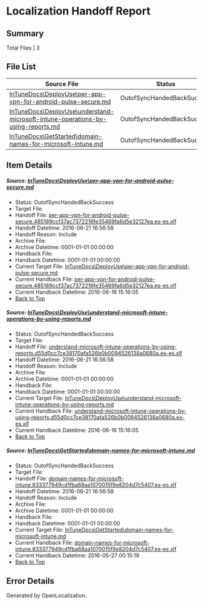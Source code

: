 # <a name='report-top'></a> Localization Handoff Report

## Summary
 Total Files | 3

## File List
 Source File | Status | Details 
 ----------- | ------ | ------- 
 [InTuneDocs\DeployUse\per-app-vpn-for-android-pulse-secure.md](https://github.com/Microsoft/IntuneDocs-pr/blob/617f1cd42de49f0c8675bd450591a390af674e73/InTuneDocs/DeployUse/per-app-vpn-for-android-pulse-secure.md) | OutofSyncHandedBackSuccess | [Details](#18c6ee47278e0935909d891d0467a96b4cefd25e211)
 [InTuneDocs\DeployUse\understand-microsoft-intune-operations-by-using-reports.md](https://github.com/Microsoft/IntuneDocs-pr/blob/617f1cd42de49f0c8675bd450591a390af674e73/InTuneDocs/DeployUse/understand-microsoft-intune-operations-by-using-reports.md) | OutofSyncHandedBackSuccess | [Details](#b8af36cef1bcb9077d0ab611a14fb88c0f458ece248)
 [InTuneDocs\GetStarted\domain-names-for-microsoft-intune.md](https://github.com/Microsoft/IntuneDocs-pr/blob/a58847f47b2a096d2753ae6c332290f1465c321e/InTuneDocs/GetStarted/domain-names-for-microsoft-intune.md) | OutofSyncHandedBackSuccess | [Details](#2b17ae45d4651c02821065ff1fc9475513a8f670497)

## Item Details
##### <a name='18c6ee47278e0935909d891d0467a96b4cefd25e211'></a> Source: [InTuneDocs\DeployUse\per-app-vpn-for-android-pulse-secure.md](https://github.com/Microsoft/IntuneDocs-pr/blob/617f1cd42de49f0c8675bd450591a390af674e73/InTuneDocs/DeployUse/per-app-vpn-for-android-pulse-secure.md)
* Status: OutofSyncHandedBackSuccess
* Target File: 
* Handoff File: [per-app-vpn-for-android-pulse-secure.485169ccf37ac7372216fe35469fa6d5e32127ea.es-es.xlf](https://github.com/Microsoft/EM.handoff/blob/b1e0f1c725f5c48c11f68495ad6174c673db559d/ol-handoff/Microsoft/IntuneDocs-pr.es-es/master/per-app-vpn-for-android-pulse-secure.485169ccf37ac7372216fe35469fa6d5e32127ea.es-es.xlf)
* Handoff Datetime: 2016-06-21 16:56:58
* Handoff Reason: Include
* Archive File: 
* Archive Datetime: 0001-01-01 00:00:00
* Handback File: 
* Handback Datetime: 0001-01-01 00:00:00
* Current Target File: [InTuneDocs\DeployUse\per-app-vpn-for-android-pulse-secure.md](https://github.com/Microsoft/IntuneDocs-pr.es-es/blob/b52ede5b5d018eb93da387b521c59790e5dc6552/InTuneDocs/DeployUse/per-app-vpn-for-android-pulse-secure.md)
* Current Handback File: [per-app-vpn-for-android-pulse-secure.485169ccf37ac7372216fe35469fa6d5e32127ea.es-es.xlf](https://github.com/Microsoft/EM.handback/blob/d8e7ad4b9cf04b9fbf2e7d6d49e553d14776b48a/ol-handback/Microsoft/IntuneDocs-pr.es-es/master/per-app-vpn-for-android-pulse-secure.485169ccf37ac7372216fe35469fa6d5e32127ea.es-es.xlf)
* Current Handback Datetime: 2016-06-16 15:16:05
* [Back to Top](#report-top)

##### <a name='b8af36cef1bcb9077d0ab611a14fb88c0f458ece248'></a> Source: [InTuneDocs\DeployUse\understand-microsoft-intune-operations-by-using-reports.md](https://github.com/Microsoft/IntuneDocs-pr/blob/617f1cd42de49f0c8675bd450591a390af674e73/InTuneDocs/DeployUse/understand-microsoft-intune-operations-by-using-reports.md)
* Status: OutofSyncHandedBackSuccess
* Target File: 
* Handoff File: [understand-microsoft-intune-operations-by-using-reports.d55d0cc7ce38170afa526b0b0094526138a0680a.es-es.xlf](https://github.com/Microsoft/EM.handoff/blob/b1e0f1c725f5c48c11f68495ad6174c673db559d/ol-handoff/Microsoft/IntuneDocs-pr.es-es/master/understand-microsoft-intune-operations-by-using-reports.d55d0cc7ce38170afa526b0b0094526138a0680a.es-es.xlf)
* Handoff Datetime: 2016-06-21 16:56:58
* Handoff Reason: Include
* Archive File: 
* Archive Datetime: 0001-01-01 00:00:00
* Handback File: 
* Handback Datetime: 0001-01-01 00:00:00
* Current Target File: [InTuneDocs\DeployUse\understand-microsoft-intune-operations-by-using-reports.md](https://github.com/Microsoft/IntuneDocs-pr.es-es/blob/b52ede5b5d018eb93da387b521c59790e5dc6552/InTuneDocs/DeployUse/understand-microsoft-intune-operations-by-using-reports.md)
* Current Handback File: [understand-microsoft-intune-operations-by-using-reports.d55d0cc7ce38170afa526b0b0094526138a0680a.es-es.xlf](https://github.com/Microsoft/EM.handback/blob/d8e7ad4b9cf04b9fbf2e7d6d49e553d14776b48a/ol-handback/Microsoft/IntuneDocs-pr.es-es/master/understand-microsoft-intune-operations-by-using-reports.d55d0cc7ce38170afa526b0b0094526138a0680a.es-es.xlf)
* Current Handback Datetime: 2016-06-16 15:16:05
* [Back to Top](#report-top)

##### <a name='2b17ae45d4651c02821065ff1fc9475513a8f670497'></a> Source: [InTuneDocs\GetStarted\domain-names-for-microsoft-intune.md](https://github.com/Microsoft/IntuneDocs-pr/blob/a58847f47b2a096d2753ae6c332290f1465c321e/InTuneDocs/GetStarted/domain-names-for-microsoft-intune.md)
* Status: OutofSyncHandedBackSuccess
* Target File: 
* Handoff File: [domain-names-for-microsoft-intune.833377949cd1fba68aa1070015f9e8204d7c5407.es-es.xlf](https://github.com/Microsoft/EM.handoff/blob/b1e0f1c725f5c48c11f68495ad6174c673db559d/ol-handoff/Microsoft/IntuneDocs-pr.es-es/master/domain-names-for-microsoft-intune.833377949cd1fba68aa1070015f9e8204d7c5407.es-es.xlf)
* Handoff Datetime: 2016-06-21 16:56:58
* Handoff Reason: Include
* Archive File: 
* Archive Datetime: 0001-01-01 00:00:00
* Handback File: 
* Handback Datetime: 0001-01-01 00:00:00
* Current Target File: [InTuneDocs\GetStarted\domain-names-for-microsoft-intune.md](https://github.com/Microsoft/IntuneDocs-pr.es-es/blob/0fe75ca86a5c411b396b79039a60c928d3542f80/InTuneDocs/GetStarted/domain-names-for-microsoft-intune.md)
* Current Handback File: [domain-names-for-microsoft-intune.833377949cd1fba68aa1070015f9e8204d7c5407.es-es.xlf](https://github.com/Microsoft/EM.handback/blob/cca267020698bc14c1809fe15ed4b04210b49e1d/ol-handback/Microsoft/IntuneDocs-pr.es-es/master/domain-names-for-microsoft-intune.833377949cd1fba68aa1070015f9e8204d7c5407.es-es.xlf)
* Current Handback Datetime: 2016-05-27 00:15:19
* [Back to Top](#report-top)


## Error Details

Generated by OpenLocalization.
